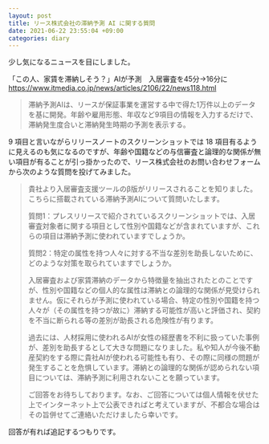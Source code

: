 ```yaml
---
layout: post
title: リース株式会社の滞納予測 AI に関する質問
date: 2021-06-22 23:55:04 +09:00
categories: diary
---
```


少し気になるニュースを目にしました。

「この人、家賃を滞納しそう？」AIが予測　入居審査を45分→16分に<br />
https://www.itmedia.co.jp/news/articles/2106/22/news118.html

> 滞納予測AIは、リースが保証事業を運営する中で得た1万件以上のデータを基に開発。年齢や雇用形態、年収など9項目の情報を入力するだけで、滞納発生度合いと滞納発生時期の予測を表示する。

9 項目と言いながらリリースノートのスクリーンショットでは 18 項目有るように見えるのも気になるのですが、年齢や国籍などの与信審査と論理的な関係が無い項目が有ることが引っ掛かったので、リース株式会社のお問い合わせフォームから次のような質問を投げてみました。

> 貴社より入居審査支援ツールのβ版がリリースされることを知りました。こちらに搭載されている滞納予測AIについて質問いたします。
> 
> 質問1：プレスリリースで紹介されているスクリーンショットでは、入居審査対象者に関する項目として性別や国籍などが含まれていますが、これらの項目は滞納予測に使われていますでしょうか。
> 
> 質問2：特定の属性を持つ人々に対する不当な差別を助長しないために、どのような対策を取られていますでしょうか。
> 
> 入居審査および家賃滞納のデータから特徴量を抽出されたとのことですが、性別や国籍などの個人的な属性は滞納との論理的な関係が見受けられません。仮にそれらが予測に使われている場合、特定の性別や国籍を持つ人々が（その属性を持つが故に）滞納する可能性が高いと評価され、契約を不当に断られる等の差別が助長される危険性が有ります。
> 
> 過去には、人材採用に使われるAIが女性の経歴書を不利に扱っていた事例が、差別を助長するとして大きな問題になりました。私や知人が今後不動産契約をする際に貴社AIが使われる可能性も有り、その際に同様の問題が発生することを危惧しています。滞納との論理的な関係が認められない項目については、滞納予測に利用されないことを願っています。
> 
> ご回答をお待ちしております。なお、ご回答については個人情報を伏せた上でインターネット上で公表できればと考えていますが、不都合な場合はその旨併せてご連絡いただけましたら幸いです。

回答が有れば追記するつもりです。
